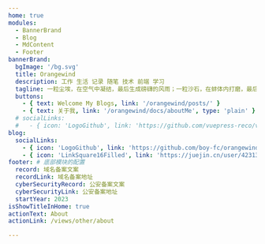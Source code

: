 ```yaml
---
home: true
modules:
  - BannerBrand
  - Blog
  - MdContent
  - Footer
bannerBrand:
  bgImage: '/bg.svg'
  title: Orangewind
  description: 工作 生活 记录 随笔 技术 前端 学习
  tagline: 一粒尘埃，在空气中凝结，最后生成磅礴的风雨；一粒沙石，在蚌体内打磨，最后结成昂贵的珍珠。有时候，渺小的开始，可以成就雄伟而宏大的事业；有时候，平凡的开始，可以走出崇高而伟大的人生
  buttons:
    - { text: Welcome My Blogs, link: '/orangewind/posts/' }
    - { text: 关于我, link: '/orangewind/docs/aboutMe', type: 'plain' }
  # socialLinks:
  #   - { icon: 'LogoGithub', link: 'https://github.com/vuepress-reco/vuepress-theme-reco' }
blog:
  socialLinks:
    - { icon: 'LogoGithub', link: 'https://github.com/boy-fc/orangewind/' }
    - { icon: 'LinkSquare16Filled', link: 'https://juejin.cn/user/4231342834844567' }
footer: # 底部模块的配置
  record: 域名备案文案
  recordLink: 域名备案地址
  cyberSecurityRecord: 公安备案文案
  cyberSecurityLink: 公安备案地址
  startYear: 2023
isShowTitleInHome: true
actionText: About
actionLink: /views/other/about

---
```

<!-- 动态标题 -->
<DynamicTitle></DynamicTitle>